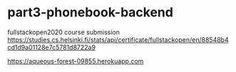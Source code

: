 # part3-phonebook-backend

fullstackopen2020 course submission
https://studies.cs.helsinki.fi/stats/api/certificate/fullstackopen/en/88548b4cd1d9a01128e7c5781d8722a9

https://aqueous-forest-09855.herokuapp.com
